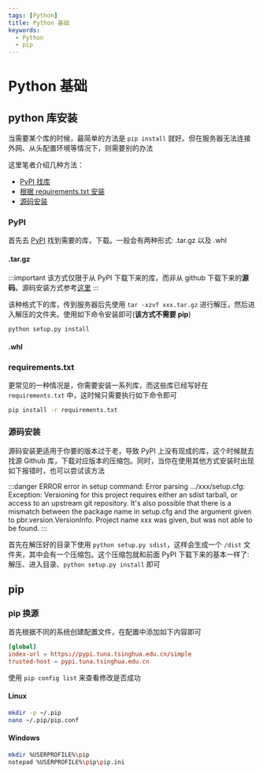 ```yaml
---
tags: [Python]
title: Python 基础
keywords:
  - Python
  - pip
---
```


# Python 基础


## python 库安装

当需要某个库的时候，最简单的方法是 `pip install` 就好。但在服务器无法连接外网、从头配置环境等情况下，则需要别的办法

这里笔者介绍几种方法：

- [PyPI 找库](/docs/Python/Basic#pypi)
- [根据 requirements.txt 安装](/docs/Python/Basic#requirementstxt)
- [源码安装](/docs/Python/Basic#源码安装)

### PyPI

首先去 [PyPI] 找到需要的库，下载。一般会有两种形式: .tar.gz 以及 .whl

#### .tar.gz

:::important
该方式仅限于从 PyPI 下载下来的库，而非从 github 下载下来的**源码**。源码安装方式参考[这里](/docs/Python/Basic/#源码安装)
:::

该种格式下的库，传到服务器后先使用 `tar -xzvf xxx.tar.gz` 进行解压，然后进入解压的文件夹。使用如下命令安装即可(**该方式不需要 pip**)

```python title="安装 package"
python setup.py install
```

#### .whl

### requirements.txt

更常见的一种情况是，你需要安装一系列库，而这些库已经写好在 `requirements.txt` 中，这时候只需要执行如下命令即可

```bash
pip install -r requirements.txt
```

### 源码安装

源码安装更适用于你要的版本过于老，导致 PyPI 上没有现成的库，这个时候就去找源 Github 库，下载对应版本的压缩包。同时，当你在使用其他方式安装时出现如下报错时，也可以尝试该方法

:::danger ERROR
error in setup command: Error parsing .../xxx/setup.cfg: Exception: Versioning for this project requires either an sdist tarball, or access to an upstream git repository. It's also possible that there is a mismatch between the package name in setup.cfg and the argument given to pbr.version.VersionInfo. Project name xxx was given, but was not able to be found.
:::

首先在解压好的目录下使用 `python setup.py sdist`，这样会生成一个 `/dist` 文件夹，其中会有一个压缩包。这个压缩包就和前面 PyPI 下载下来的基本一样了: 解压、进入目录、`python setup.py install` 即可

## pip

### pip 换源

首先根据不同的系统创建配置文件，在配置中添加如下内容即可

```conf title="pip.ini/pip.conf"
[global]
index-url = https://pypi.tuna.tsinghua.edu.cn/simple
trusted-host = pypi.tuna.tsinghua.edu.cn
```

使用 `pip config list` 来查看修改是否成功

#### Linux

```bash title="Linux"
mkdir -p ~/.pip
nano ~/.pip/pip.conf
```

#### Windows

```bash title="Windows"
mkdir %USERPROFILE%\pip
notepad %USERPROFILE%\pip\pip.ini
```

[PyPI]: https://pypi.org/